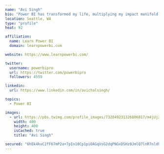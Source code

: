 ```yaml
---
name: "Avi Singh"
bio: "Power BI has transformed my life, multiplying my impact manifold. Now I am on a mission to spread the word and share the knowledge"
location: Seattle, WA
type: "profile"
heat: 92

affiliation:
  name: Learn Power BI
  domain: learnpowerbi.com

website: https://www.learnpowerbi.com/

twitter:
  username: powerbipro
  url: https://twitter.com/powerbipro
  followers: 4559

linkedin:
  url: https://www.linkedin.com/in/avichalsingh/

topics:
  - Power BI

images:
  - url: https://pbs.twimg.com/profile_images/732049231326806017/m4jUj2Lu_400x400.jpg
    width: 400
    height: 400
    isCached: true
    title: "Avi Singh"

secured: "6hEk4kvC2fF67mP2a+7pIn10Cp1piOAGqVsG2dqPNGxDSHz9JmlQ7lnR7nldhyiA9QvgcOtsIxlA5q88bNPwSnfKk1iOpG75i4VyYgDVjxpFo+CETiIzkQFFo7l1p8jJgpJs2euLjzCPKSQyAhjL8P/dxBiY0FOADS9aPpewqFVUpm2vGMczAfWVzFbRGroCvpkXETMEIm0NJE0zekBFnaPnLUUr6vY21k6TwoqsaoI6MoktNPFmgs+U0TucqjTXh+2HOl39+/pFLpX90LqO8QKsgeEx+qWY5DoxWJQeaGSUJh6iilYA/pfZjE/WImxNH+QuTca+nzmmlXSCZjaBnj2ipjkws1xaAAPy13TQ26HLpXhnSygpJxdocu7303xAhbyWT7Uv4nkTq5/5Y0GDdI36guODg7d6QY8fMvOmCFI=;v1JXenOvn2QegSw1fEuKYA=="
---
```


